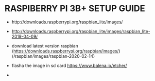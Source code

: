 # RASPIBERRY PI 3B+ SETUP GUIDE

- http://downloads.raspberrypi.org/raspbian_lite/images/
- http://downloads.raspberrypi.org/raspbian_lite/images/raspbian_lite-2019-04-09/

- download latest version raspbian (https://downloads.raspberrypi.org/raspbian/images/) (/raspbian/images/raspbian-2020-02-14)
- flasha the image in sd card https://www.balena.io/etcher/
- 
